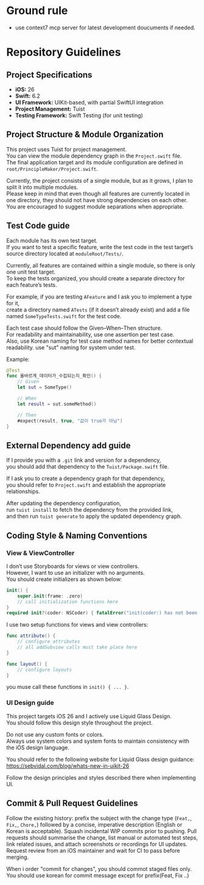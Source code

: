 # Ground rule

- use context7 mcp server for latest development doucuments if needed. 

# Repository Guidelines

## Project Specifications

- **iOS:** 26  
- **Swift:** 6.2  
- **UI Framework:** UIKit-based, with partial SwiftUI integration  
- **Project Management:** Tuist  
- **Testing Framework:** Swift Testing (for unit testing) 

## Project Structure & Module Organization

This project uses Tuist for project management.  
You can view the module dependency graph in the `Project.swift` file.  
The final application target and its module configuration are defined in `root/PrincipleMaker/Project.swift`.

Currently, the project consists of a single module, but as it grows, I plan to split it into multiple modules.  
Please keep in mind that even though all features are currently located in one directory, they should not have strong dependencies on each other.  
You are encouraged to suggest module separations when appropriate.


## Test Code guide

Each module has its own test target.  
If you want to test a specific feature, write the test code in the test target’s source directory located at `moduleRoot/Tests/`.

Currently, all features are contained within a single module, so there is only one unit test target.  
To keep the tests organized, you should create a separate directory for each feature’s tests.

For example, if you are testing `AFeature` and I ask you to implement a type for it,  
create a directory named `ATests` (if it doesn’t already exist) and add a file named `SomeTypeTests.swift` for the test code.

Each test case should follow the Given–When–Then structure.  
For readability and maintainability, use one assertion per test case.  
Also, use Korean naming for test case method names for better contextual readability.
use "sut" naming for system under test.

Example:
```swift
@Test
func 올바르게_데이터가_수집되는지_확인() {
    // Given
    let sut = SomeType()

    // When
    let result = sut.someMethod()

    // Then
    #expect(result, true, "값이 true가 아님")
}
```

## External Dependency add guide

If I provide you with a `.git` link and version for a dependency,  
you should add that dependency to the `Tuist/Package.swift` file.

If I ask you to create a dependency graph for that dependency,  
you should refer to `Project.swift` and establish the appropriate relationships.

After updating the dependency configuration,  
run `tuist install` to fetch the dependency from the provided link,  
and then run `tuist generate` to apply the updated dependency graph.

## Coding Style & Naming Conventions

### View & ViewController

I don’t use Storyboards for views or view controllers.  
However, I want to use an initializer with no arguments.  
You should create initializers as shown below:

```swift
init() {
    super.init(frame: .zero)
    // call initialization functions here
}
required init?(coder: NSCoder) { fatalError("init(coder:) has not been implemented") }
```

I use two setup functions for views and view controllers:
```swift
func attribute() {
    // configure attributes
    // all addSubview calls must take place here
}

func layout() {
    // configure layouts
}
```
you muse call these functions in `init() { ... }`.

### UI Design guide

This project targets iOS 26 and I actively use Liquid Glass Design.  
You should follow this design style throughout the project.

Do not use any custom fonts or colors.  
Always use system colors and system fonts to maintain consistency with the iOS design language.

You should refer to the following website for Liquid Glass design guidance:  
https://sebvidal.com/blog/whats-new-in-uikit-26

Follow the design principles and styles described there when implementing UI.

## Commit & Pull Request Guidelines

Follow the existing history: prefix the subject with the change type (`Feat,`, `Fix,`, `Chore,`) followed by a concise, imperative description (English or Korean is acceptable). Squash incidental WIP commits prior to pushing. Pull requests should summarise the change, list manual or automated test steps, link related issues, and attach screenshots or recordings for UI updates. Request review from an iOS maintainer and wait for CI to pass before merging.

When i order "commit for changes", you should commot staged files only.
You should use korean for commit message except for prefix(Feat, Fix ..)
